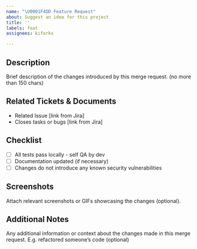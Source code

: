 ```yaml
---
name: "\U0001F4DD Feature Request"
about: Suggest an idea for this project
title: ''
labels: feat
assignees: kiforks

---
```


## Description
Brief description of the changes introduced by this merge request. (no more than 150 chars)

## Related Tickets & Documents
- Related Issue [link from Jira]
- Closes tasks or bugs [link from Jira]

## Checklist
- [ ] All tests pass locally - self QA by dev
- [ ] Documentation updated (if necessary)
- [ ] Changes do not introduce any known security vulnerabilities

## Screenshots
Attach relevant screenshots or GIFs showcasing the changes (optional).

## Additional Notes
Any additional information or context about the changes made in this merge request. E.g. refactored someone’s code  (optional)
